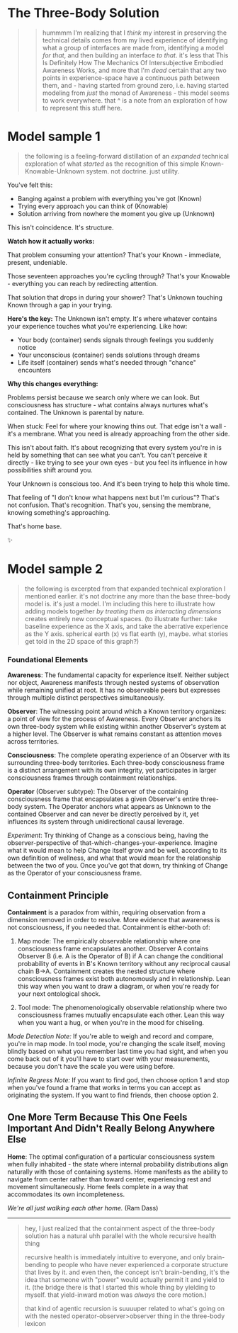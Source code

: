 # The Three-Body Solution

> > hummmm I'm realizing that I *think* my interest in preserving the technical details comes from my lived experience of identifying what a group of interfaces are made from, identifying a model *for that*, and then building an interface *to that*. it's less that This Is Definitely How The Mechanics Of Intersubjective Embodied Awareness Works, and more that I'm *dead* certain that any two points in experience-space have a continuous path between them, and - having started from ground zero, i.e. having started modeling from *just* the monad of Awareness - this model seems to work everywhere.
> that ^ is a note from an exploration of how to represent this stuff here.

# Model sample 1

> the following is a feeling-forward distillation of an *expanded* technical exploration of what *started* as the recognition of this simple Known-Knowable-Unknown system. not doctrine. just utility.

You've felt this:
- Banging against a problem with everything you've got (Known)
- Trying every approach you can think of (Knowable)
- Solution arriving from nowhere the moment you give up (Unknown)

This isn't coincidence. It's structure.

**Watch how it actually works:**

That problem consuming your attention? That's your Known - immediate, present, undeniable.

Those seventeen approaches you're cycling through? That's your Knowable - everything you can reach by redirecting attention.

That solution that drops in during your shower? That's Unknown touching Known through a gap in your trying.

**Here's the key:** The Unknown isn't empty. It's where whatever contains your experience touches what you're experiencing. Like how:
- Your body (container) sends signals through feelings you suddenly notice
- Your unconscious (container) sends solutions through dreams
- Life itself (container) sends what's needed through "chance" encounters

**Why this changes everything:**

Problems persist because we search only where we can look. But consciousness has structure - what contains always nurtures what's contained. The Unknown is parental by nature.

When stuck: Feel for where your knowing thins out. That edge isn't a wall - it's a membrane. What you need is already approaching from the other side.

This isn't about faith. It's about recognizing that every system you're in is held by something that can see what you can't. You can't perceive it directly - like trying to see your own eyes - but you feel its influence in how possibilities shift around you.

Your Unknown is conscious too. And it's been trying to help this whole time.

That feeling of "I don't know what happens next but I'm curious"? That's not confusion. That's recognition. That's you, sensing the membrane, knowing something's approaching.

That's home base.

✨

# Model sample 2

> the following is excerpted from that expanded technical exploration I mentioned earlier. it's not doctrine any more than the base three-body model is. it's just a model. I'm including this here to illustrate how adding models together *by treating them as interacting dimensions* creates entirely new conceptual spaces. (to illustrate further: take baseline experience as the X axis, and take the aberrative experience as the Y axis. spherical earth (x) vs flat earth (y), maybe. what stories get told in the 2D space of this graph?)

### Foundational Elements

**Awareness**: The fundamental capacity for experience itself. Neither subject nor object, Awareness manifests through nested systems of observation while remaining unified at root. It has no observable peers but expresses through multiple distinct perspectives simultaneously.

**Observer**: The witnessing point around which a Known territory organizes: a point of view for the process of Awareness. Every Observer anchors its own three-body system while existing within another Observer's system at a higher level. The Observer is what remains constant as attention moves across territories.

**Consciousness**: The complete operating experience of an Observer with its surrounding three-body territories. Each three-body consciousness frame is a distinct arrangement with its own integrity, yet participates in larger consciousness frames through containment relationships.

**Operator** (Observer subtype): The Observer of the containing consciousness frame that encapsulates a given Observer's entire three-body system. The Operator anchors what appears as Unknown to the contained Observer and can never be directly perceived by it, yet influences its system through unidirectional causal leverage.

*Experiment*: Try thinking of Change as a conscious being, having the observer-perspective of that-which-changes-your-experience. Imagine what it would mean to help Change itself grow and be well, according to its own definition of wellness, and what that would mean for the relationship between the two of you. Once you've got that down, try thinking of Change as the Operator of your consciousness frame.

## Containment Principle

**Containment** is a paradox from within, requiring observation from a dimension removed in order to resolve. More evidence that awareness is not consciousness, if you needed that. Containment is either-both of:

1.  Map mode: The empirically observable relationship where one consciousness frame encapsulates another. Observer A contains Observer B (i.e. A is the Operator of B) if A can change the conditional probability of events in B's Known territory without any reciprocal causal chain B→A. Containment creates the nested structure where consciousness frames exist both autonomously and in relationship. Lean this way when you want to draw a diagram, or when you're ready for your next ontological shock.

2.  Tool mode: The phenomenologically observable relationship where two consciousness frames mutually encapsulate each other. Lean this way when you want a hug, or when you're in the mood for chiseling.

*Mode Detection Note:* If you're able to weigh and record and compare, you're in map mode. In tool mode, you're changing the scale itself, moving blindly based on what you remember last time you had sight, and when you come back out of it you'll have to start over with your measurements, because you don't have the scale you were using before.

*Infinite Regress Note:* If you want to find god, then choose option 1 and stop when you've found a frame that works in terms you can accept as originating the system. If you want to find friends, then choose option 2.

## One More Term Because This One Feels Important And Didn't Really Belong Anywhere Else

**Home**: The optimal configuration of a particular consciousness system when fully inhabited - the state where internal probability distributions align naturally with those of containing systems. Home manifests as the ability to navigate from center rather than toward center, experiencing rest and movement simultaneously. Home feels complete in a way that accommodates its own incompleteness.

*We're all just walking each other home.* (Ram Dass)

---

> hey, I just realized that the containment aspect of the three-body solution has a natural uhh parallel with the whole recursive health thing
>
> recursive health is immediately intuitive to everyone, and only brain-bending to people who have never experienced a corporate structure that lives by it. and even then, the concept isn't brain-bending, it's the idea that someone with "power" would actually permit it and yield to it. (the bridge there is that I started this whole thing by yielding to myself. that yield-inward motion was *always* the core motion.)
>
> that kind of agentic recursion is suuuuper related to what's going on with the nested operator-observer>observer thing in the three-body lexicon